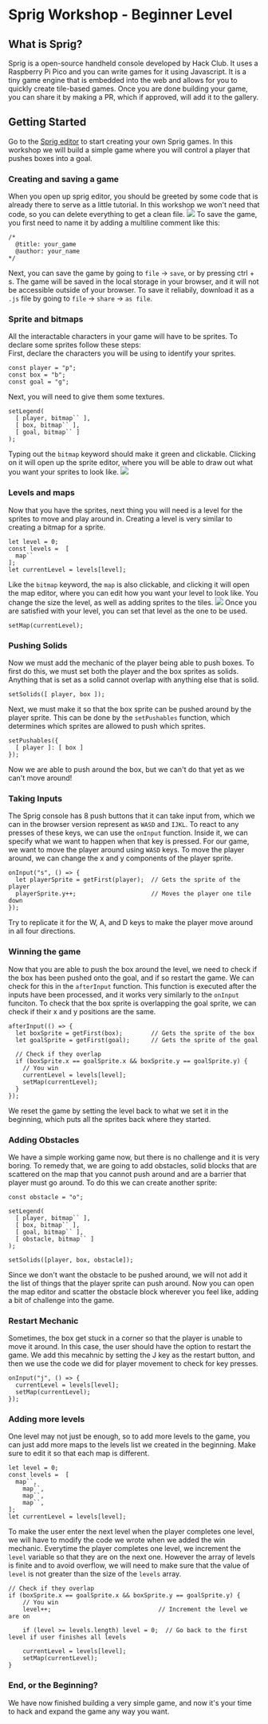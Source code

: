 # Sprig Workshop - Beginner Level

## What is Sprig?
Sprig is a open-source handheld console developed by Hack Club. It uses a Raspberry Pi Pico and you can write games for it using Javascript. It is a tiny game engine that is embedded into the web and allows for you to quickly create tile-based games. Once you are done building your game, you can share it by making a PR, which if approved, will add it to the gallery.

## Getting Started
Go to the [Sprig editor](https://editor.sprig.hackclub.com/) to start creating your own Sprig games. In this workshop we will build a simple game where you will control a player that pushes boxes into a goal.

### Creating and saving a game
When you open up sprig editor, you should be greeted by some code that is already there to serve as a little tutorial. In this workshop we won't need that code, so you can delete everything to get a clean file.
![](image.png)
To save the game, you first need to name it by adding a multiline comment like this:
```
/*
  @title: your_game
  @author: your_name
*/
```
Next, you can save the game by going to `file` -> `save`, or by pressing ctrl + s. The game will be saved in the local storage in your browser, and it will not be accessible outside of your browser. To save it reliabily, download it as a `.js` file by going to `file` -> `share` -> `as file`.

### Sprite and bitmaps
All the interactable characters in your game will have to be sprites. To declare some sprites follow these steps:  
First, declare the characters you will be using to identify your sprites.
```
const player = "p";
const box = "b";
const goal = "g";
```
Next, you will need to give them some textures.
```
setLegend(
  [ player, bitmap`` ],
  [ box, bitmap`` ],
  [ goal, bitmap`` ]
);
```
Typing out the `bitmap` keyword should make it green and clickable. Clicking on it will open up the sprite editor, where you will be able to draw out what you want your sprites to look like.
![](sprite-editor.png)

### Levels and maps
Now that you have the sprites, next thing you will need is a level for the sprites to move and play around in. Creating a level is very similar to creating a bitmap for a sprite.
```
let level = 0;
const levels =  [
  map``
];
let currentLevel = levels[level];
```
Like the `bitmap` keyword, the `map` is also clickable, and clicking it will open the map editor, where you can edit how you want your level to look like. You change the size the level, as well as adding sprites to the tiles.
![](map-editor.png)
Once you are satisfied with your level, you can set that level as the one to be used.
```
setMap(currentLevel);
```

### Pushing Solids
Now we must add the mechanic of the player being able to push boxes. To first do this, we must set both the player and the box sprites as solids. Anything that is set as a solid cannot overlap with anything else that is solid.
```
setSolids([ player, box ]);
```
Next, we must make it so that the box sprite can be pushed around by the player sprite. This can be done by the `setPushables` function, which determines which sprites are allowed to push which sprites.
```
setPushables({
  [ player ]: [ box ]
});
```
Now we are able to push around the box, but we can't do that yet as we can't move around!

### Taking Inputs
The Sprig console has 8 push buttons that it can take input from, which we can in the browser version represent as `WASD` and `IJKL`. To react to any presses of these keys, we can use the `onInput` function. Inside it, we can specify what we want to happen when that key is pressed. For our game, we want to move the player around using `WASD` keys. To move the player around, we can change the x and y components of the player sprite.
```
onInput("s", () => {
  let playerSprite = getFirst(player);  // Gets the sprite of the player
  playerSprite.y++;                     // Moves the player one tile down
});
```
Try to replicate it for the W, A, and D keys to make the player move around in all four directions.

### Winning the game
Now that you are able to push the box around the level, we need to check if the box has been pushed onto the goal, and if so restart the game. We can check for this in the `afterInput` function. This function is executed after the inputs have been processed, and it works very similarly to the `onInput` funciton. To check that the box sprite is overlapping the goal sprite, we can check if their x and y positions are the same.
```
afterInput(() => {
  let boxSprite = getFirst(box);        // Gets the sprite of the box
  let goalSprite = getFirst(goal);      // Gets the sprite of the goal
  
  // Check if they overlap
  if (boxSprite.x == goalSprite.x && boxSprite.y == goalSprite.y) {
    // You win
    currentLevel = levels[level];
    setMap(currentLevel);
  }
});
```
We reset the game by setting the level back to what we set it in the beginning, which puts all the sprites back where they started.

### Adding Obstacles
We have a simple working game now, but there is no challenge and it is very boring. To remedy that, we are going to add obstacles, solid blocks that are scattered on the map that you cannot push around and are a barrier that player must go around. To do this we can create another sprite:
```
const obstacle = "o";

setLegend(
  [ player, bitmap`` ],
  [ box, bitmap`` ],
  [ goal, bitmap`` ],
  [ obstacle, bitmap`` ]
);

setSolids([player, box, obstacle]);
```
Since we don't want the obstacle to be pushed around, we will not add it the list of things that the player sprite can push around. Now you can open the map editor and scatter the obstacle block wherever you feel like, adding a bit of challenge into the game.

### Restart Mechanic
Sometimes, the box get stuck in a corner so that the player is unable to move it around. In this case, the user should have the option to restart the game. We add this mecahnic by setting the J key as the restart button, and then we use the code we did for player movement to check for key presses.
```
onInput("j", () => {
  currentLevel = levels[level];
  setMap(currentLevel);
});
```

### Adding more levels
One level may not just be enough, so to add more levels to the game, you can just add more maps to the levels list we created in the beginning. Make sure to edit it so that each map is different.
```
let level = 0;
const levels =  [
  map``,
	map``,
	map``,
	map``,
];
let currentLevel = levels[level];
```
To make the user enter the next level when the player completes one level, we will have to modify the code we wrote when we added the win mechanic. Everytime the player completes one level, we increment the `level` variable so that they are on the next one. However the array of levels is finite and to avoid overflow, we will need to make sure that the value of `level` is not greater than the size of the `levels` array.
```
// Check if they overlap
if (boxSprite.x == goalSprite.x && boxSprite.y == goalSprite.y) {
	// You win
	level++;                              // Increment the level we are on
	
	if (level >= levels.length) level = 0;  // Go back to the first level if user finishes all levels
	
	currentLevel = levels[level];
	setMap(currentLevel);
}
```

### End, or the Beginning?
We have now finished building a very simple game, and now it's your time to hack and expand the game any way you want.

